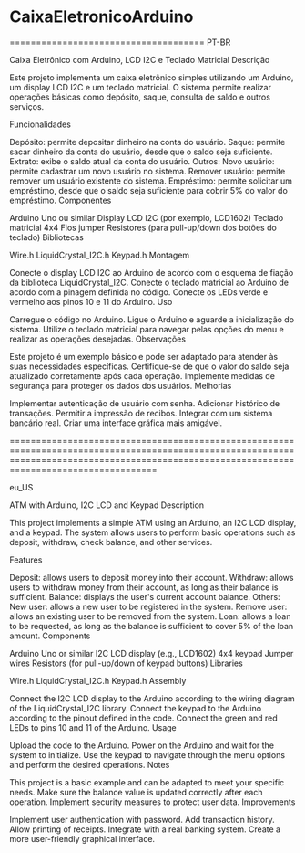 # CaixaEletronicoArduino
=====================================
PT-BR

Caixa Eletrônico com Arduino, LCD I2C e Teclado Matricial
Descrição

Este projeto implementa um caixa eletrônico simples utilizando um Arduino, um display LCD I2C e um teclado matricial. O sistema permite realizar operações básicas como depósito, saque, consulta de saldo e outros serviços.

Funcionalidades

Depósito: permite depositar dinheiro na conta do usuário.
Saque: permite sacar dinheiro da conta do usuário, desde que o saldo seja suficiente.
Extrato: exibe o saldo atual da conta do usuário.
Outros:
Novo usuário: permite cadastrar um novo usuário no sistema.
Remover usuário: permite remover um usuário existente do sistema.
Empréstimo: permite solicitar um empréstimo, desde que o saldo seja suficiente para cobrir 5% do valor do empréstimo.
Componentes

Arduino Uno ou similar
Display LCD I2C (por exemplo, LCD1602)
Teclado matricial 4x4
Fios jumper
Resistores (para pull-up/down dos botões do teclado)
Bibliotecas

Wire.h
LiquidCrystal_I2C.h
Keypad.h
Montagem

Conecte o display LCD I2C ao Arduino de acordo com o esquema de fiação da biblioteca LiquidCrystal_I2C.
Conecte o teclado matricial ao Arduino de acordo com a pinagem definida no código.
Conecte os LEDs verde e vermelho aos pinos 10 e 11 do Arduino.
Uso

Carregue o código no Arduino.
Ligue o Arduino e aguarde a inicialização do sistema.
Utilize o teclado matricial para navegar pelas opções do menu e realizar as operações desejadas.
Observações

Este projeto é um exemplo básico e pode ser adaptado para atender às suas necessidades específicas.
Certifique-se de que o valor do saldo seja atualizado corretamente após cada operação.
Implemente medidas de segurança para proteger os dados dos usuários.
Melhorias

Implementar autenticação de usuário com senha.
Adicionar histórico de transações.
Permitir a impressão de recibos.
Integrar com um sistema bancário real.
Criar uma interface gráfica mais amigável.

==============================================================================================================================================================================================

eu_US

ATM with Arduino, I2C LCD and Keypad
Description

This project implements a simple ATM using an Arduino, an I2C LCD display, and a keypad. The system allows users to perform basic operations such as deposit, withdraw, check balance, and other services.

Features

Deposit: allows users to deposit money into their account.
Withdraw: allows users to withdraw money from their account, as long as their balance is sufficient.
Balance: displays the user's current account balance.
Others:
New user: allows a new user to be registered in the system.
Remove user: allows an existing user to be removed from the system.
Loan: allows a loan to be requested, as long as the balance is sufficient to cover 5% of the loan amount.
Components

Arduino Uno or similar
I2C LCD display (e.g., LCD1602)
4x4 keypad
Jumper wires
Resistors (for pull-up/down of keypad buttons)
Libraries

Wire.h
LiquidCrystal_I2C.h
Keypad.h
Assembly

Connect the I2C LCD display to the Arduino according to the wiring diagram of the LiquidCrystal_I2C library.
Connect the keypad to the Arduino according to the pinout defined in the code.
Connect the green and red LEDs to pins 10 and 11 of the Arduino.
Usage

Upload the code to the Arduino.
Power on the Arduino and wait for the system to initialize.
Use the keypad to navigate through the menu options and perform the desired operations.
Notes

This project is a basic example and can be adapted to meet your specific needs.
Make sure the balance value is updated correctly after each operation.
Implement security measures to protect user data.
Improvements

Implement user authentication with password.
Add transaction history.
Allow printing of receipts.
Integrate with a real banking system.
Create a more user-friendly graphical interface.









